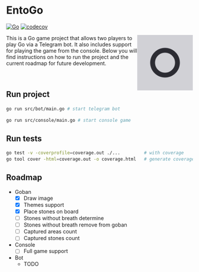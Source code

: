 # EntoGo

[![Go](https://github.com/parkhomenko-pp/go-telegram-bot/actions/workflows/go.yml/badge.svg?branch=master)](https://github.com/parkhomenko-pp/go-telegram-bot/actions/workflows/go.yml?query=branch:master)
[![codecov](https://codecov.io/github/parkhomenko-pp/ento-go/graph/badge.svg?token=XRDZ7Q1XRC)](https://codecov.io/github/parkhomenko-pp/ento-go)

<img src="preview/icon.png" align="right" width=150 height=150/>

This is a Go game project that allows two players to play Go via a Telegram bot. It also includes support for playing the game from the console. Below you will find instructions on how to run the project and the current roadmap for future development.
<br><br><br>

## Run project

```sh
go run src/bot/main.go # start telegram bot
```

```sh
go run src/console/main.go # start console game
```

## Run tests
```sh
go test -v -coverprofile=coverage.out ./...         # with coverage
go tool cover -html=coverage.out -o coverage.html   # generate coverage report
```

## Roadmap
- Goban
    - [x] Draw image
    - [x] Themes support
    - [x] Place stones on board
    - [ ] Stones without breath determine
    - [ ] Stones without breath remove from goban
    - [ ] Captured areas count
    - [ ] Captured stones count
- Console
    - [ ] Full game support
- Bot
    - TODO